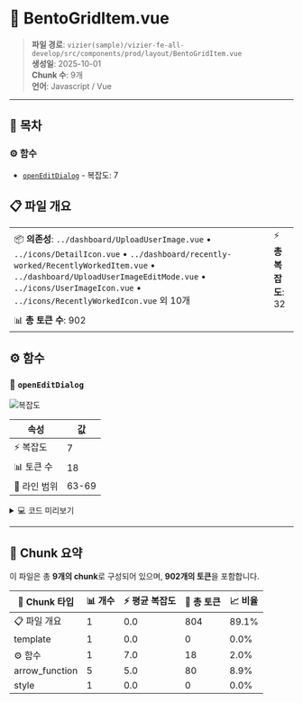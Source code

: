 # 📄 BentoGridItem.vue

> **파일 경로**: `vizier(sample)/vizier-fe-all-develop/src/components/prod/layout/BentoGridItem.vue`  
> **생성일**: 2025-10-01  
> **Chunk 수**: 9개  
> **언어**: Javascript / Vue
---




## 📑 목차

### ⚙️ 함수
- [`openEditDialog`](#function-openeditdialog) - 복잡도: 7


## 📋 파일 개요

| | |
|--|--|
| 📦 **의존성**: `../dashboard/UploadUserImage.vue` • `../icons/DetailIcon.vue` • `../dashboard/recently-worked/RecentlyWorkedItem.vue` • `../dashboard/UploadUserImageEditMode.vue` • `../icons/UserImageIcon.vue` • `../icons/RecentlyWorkedIcon.vue` 외 10개 | ⚡ **총 복잡도**: 32 |
| 📊 **총 토큰 수**: 902 |  |




## ⚙️ 함수

### <a id="function-openeditdialog"></a>🔧 `openEditDialog`

![복잡도](https://img.shields.io/badge/복잡도-7-orange)

| 속성 | 값 |
|------|----|
| ⚡ 복잡도 | 7 |
| 📊 토큰 수 | 18 |
| 📍 라인 범위 | 63-69 |





<details>
<summary>💻 코드 미리보기</summary>

```javascript
function openEditDialog() {
  isViewDialogOpen.value = false;
  dialogMode.value = "edit";
  setTimeout(() => {
    isEditDialogOpen.value = true;
  }, 200);
}...
```

**Chunk 메타데이터**
- 🆔 **ID**: `f1456f4e629d`
- 🏷️ **태그**: `function, javascript`

</details>

---



## 🧩 Chunk 요약

이 파일은 총 **9개의 chunk**로 구성되어 있으며, **902개의 토큰**을 포함합니다.

| 🧩 Chunk 타입 | 📊 개수 | ⚡ 평균 복잡도 | 📝 총 토큰 | 📈 비율 |
|---------------|--------|-------------|----------|--------|
| 📋 파일 개요 | 1 | 0.0 | 804 | 89.1% |
| template | 1 | 0.0 | 0 | 0.0% |
| ⚙️ 함수 | 1 | 7.0 | 18 | 2.0% |
| arrow_function | 5 | 5.0 | 80 | 8.9% |
| style | 1 | 0.0 | 0 | 0.0% |

